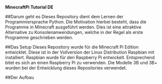**MinecraftPi Tutorial DE**

##Darum geht es
Dieses Repository dient dem Lernen der Programmiersprache Python. Die Motivation hierbei besteht, dass die Programme in Minecraft ausgeführt werden. Dies ist eine attraktive Alternative zu Konsolenanwendungen, welche in der Regel als erste Programme geschrieben werden.

##Das Setup
Dieses Repository wurde für die Minecraft Pi Edition entwicklet. Diese ist in der Vollversion der Linux Distribution Raspbian mit installiert. Raspbian wurde für den Raspberry Pi entwickelt. Entsprechend bitet es sich an einen Raspberry Pi zu verwenden. Die Modelle 3B und 3B+ wurden bei der Entwicklung dieses Repositories verwendet.

##Der Aufbau
